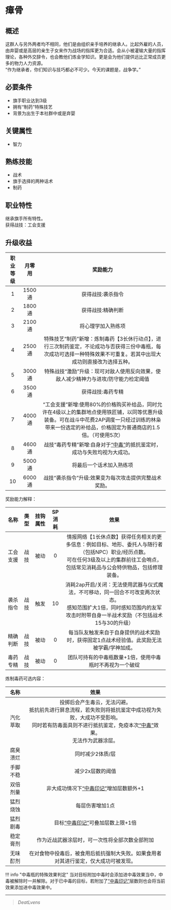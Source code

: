 # 瘴骨

## 概述

这群人与另外两者均不相同，他们是由组织亲手培养的继承人。比起外雇的人员，由弃婴或是高层的亲生子女来作为战场的指挥更为合适。会从小被灌输大量的指挥理论，各种外交辞令，也会教他们炼金学知识。更是会为他们提供远比正常成员更多的物力人力资源。<br>“作为继承者，你们知识与技巧都必不可少。今天的课题是，战争学。”

## 必要条件

* 旗手职业达到3级
* 拥有“制药”特殊技艺
* 背景为出生于本社群中或是弃婴

## 关键属性

* 智力

## 熟练技能

* 战术
* 旗手选择的两种话术
* 制药

## 职业特性

继承旗手所有特性。<br>获得战技：工会支援

## 升级收益

职业等级|月零用|奖励能力
:--:|:--:|:--:
1|1500通|获得战技:袭杀指令
2|1800通|获得战技:精确判断
3|2100通|将心理学加入熟练项
4|2500通|特殊技艺“制药”新增：炼制毒药【3长休行动点】，进行三次制药鉴定，不论成功与否获得三份中毒瓶，每次成功可选择一种特殊效果不可重复。若其中出现大成功则直接改为选择五种。
5|3000通|特殊战技“激励”升级：现可对敌人使用反向效果，使敌人减少精神力与进攻/防守能力检定阈值
6|3500通|获得战技:毒药专精
7|4000通|“工会支援”新增:使用80%的价格购买补给品，同时允许在4级以上的集群地点使用铁匠铺，以同等优惠升级装备。可在战斗中花费2AP调度一只经过训练的林枭带来一份选定的补给品，价格固定为普通商店的1.5倍。（可使用5次）
8|4600通|战技“毒药专精”新增:自身对于<a href="../../../../status/normal/#中毒" target="_blank">“中毒”</a>的抵抗鉴定时，成功与失败均视为大成功。
9|5000通|将最后一个话术加入熟练项
10|6000通|战技“袭杀指令”升级:效果变为每次攻击提供完整战术奖励。

奖励能力解释：

名称|类型|挂钩属性|SP消耗|效果
:--:|:--:|:--:|:--:|:--:
工会支援|战技|被动|0|情报网络【1长休点数】获得任务相关的更多信息：例如目标、地形、委托人与随行者（包括NPC）职业/经历点数。<br>可在任何3级及以上的集群前往工会哨点，包括常见消耗品与公会特供物品，包括修理装备。
袭杀指令|战技|触发|10|消耗2ap开启/关闭：无法使用武器与仪式魔法，不可移动，同一回合不可改变两次状态。<br>感知范围扩大1倍，同时感知范围内的友军攻击时附带自身一半战术奖励（不包括战术15与30的升级）
精确判断|战技|被动|0|每当队友触发来自于自身提供的战术奖励时，获得固定1点战术经验值。此奖励无法被学霸/学神加成。
毒药专精|战技|被动|0|团队可持有的中毒瓶数量+1倍，使用中毒瓶时不再视为一个破绽

炼制毒药可选内容：

名称|效果
:--:|:--:
汽化萃取|投掷后会产生毒云，无法闪避。<br>抵抗前先进行屏息流程，若失败则将抵抗鉴定中成功视为失败，大成功不受影响。<br>同时若有防毒面具则不进行抵抗鉴定，免疫本次<a href="../../../../status/normal/#中毒" target="_blank">“中毒”</a>效果。<br>无法作为武器涂层。
腐臭溃烂|同时减少2体质/层
手脚不稳|减少2x层数的阈值
双倍剂量|非大成功情况下<a href="../../../../status/mark/#中毒印记" target="_blank">“中毒印记”</a>增加层数额外+1
猛烈烧蚀|每层伤害增加1点
猛烈剧毒|目标<a href="../../../../status/mark/#中毒印记" target="_blank">“中毒印记”</a>可叠加层数上限+1倍
稳定膏剂|作为近战武器涂层时，可一次性将全部次数全部附加
无味酊剂|在对食物中投毒后，被食用后抵抗强制大失败。如果食用者对其进行鉴定，仅大成功可被发现。

!!! info "中毒瓶的特殊效果判定"
    当对目标附加中毒时会添加进中毒效果当中，中毒被解除时一并解除。对于已中毒的目标，若附加了<a href="../../../../status/mark/#中毒印记" target="_blank">“中毒印记”</a>层数则也会将当前效果添加进中毒效果中。

---

> *DeatLvens*
